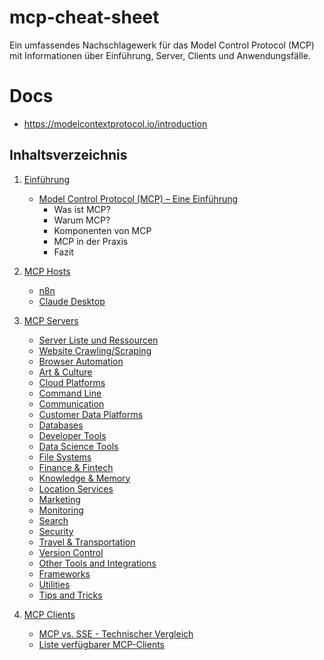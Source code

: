 # mcp-cheat-sheet

Ein umfassendes Nachschlagewerk für das Model Control Protocol (MCP) mit Informationen über Einführung, Server, Clients und Anwendungsfälle.


# Docs
- https://modelcontextprotocol.io/introduction






## Inhaltsverzeichnis

1. [Einführung](./einfuehrung/index.md)
   - [Model Control Protocol (MCP) – Eine Einführung](./einfuehrung/mcp-einfuehrung.md)
     - Was ist MCP?
     - Warum MCP?
     - Komponenten von MCP
     - MCP in der Praxis
     - Fazit

2. [MCP Hosts](./mcp-hosts/index.md)
   - [n8n](./mcp-hosts/n8n.md)
   - [Claude Desktop](./mcp-hosts/claude-desktop.md)

3. [MCP Servers](./mcp-servers/index.md)
   - [Server Liste und Ressourcen](./mcp-servers/server-liste.md)
   - [Website Crawling/Scraping](./mcp-servers/website-crawling.md)
   - [Browser Automation](./mcp-servers/browser-automation.md)
   - [Art & Culture](./mcp-servers/art-culture.md)
   - [Cloud Platforms](./mcp-servers/cloud-platforms.md)
   - [Command Line](./mcp-servers/command-line.md)
   - [Communication](./mcp-servers/communication.md)
   - [Customer Data Platforms](./mcp-servers/customer-data-platforms.md)
   - [Databases](./mcp-servers/databases.md)
   - [Developer Tools](./mcp-servers/developer-tools.md)
   - [Data Science Tools](./mcp-servers/data-science-tools.md)
   - [File Systems](./mcp-servers/file-systems.md)
   - [Finance & Fintech](./mcp-servers/finance-fintech.md)
   - [Knowledge & Memory](./mcp-servers/knowledge-memory.md)
   - [Location Services](./mcp-servers/location-services.md)
   - [Marketing](./mcp-servers/marketing.md)
   - [Monitoring](./mcp-servers/monitoring.md)
   - [Search](./mcp-servers/search.md)
   - [Security](./mcp-servers/security.md)
   - [Travel & Transportation](./mcp-servers/travel-transportation.md)
   - [Version Control](./mcp-servers/version-control.md)
   - [Other Tools and Integrations](./mcp-servers/other-tools.md)
   - [Frameworks](./mcp-servers/frameworks.md)
   - [Utilities](./mcp-servers/utilities.md)
   - [Tips and Tricks](./mcp-servers/tips-tricks.md)

4. [MCP Clients](./mcp-clients/index.md)
   - [MCP vs. SSE - Technischer Vergleich](./mcp-clients/mcp-vs-sse.md)
   - [Liste verfügbarer MCP-Clients](./mcp-clients/client-liste.md)
